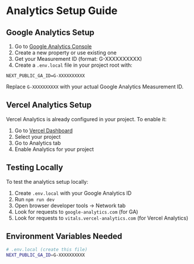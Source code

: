# Analytics Setup Guide

## Google Analytics Setup

1. Go to [Google Analytics Console](https://analytics.google.com/)
2. Create a new property or use existing one
3. Get your Measurement ID (format: G-XXXXXXXXXX)
4. Create a `.env.local` file in your project root with:

```
NEXT_PUBLIC_GA_ID=G-XXXXXXXXXX
```

Replace `G-XXXXXXXXXX` with your actual Google Analytics Measurement ID.

## Vercel Analytics Setup

Vercel Analytics is already configured in your project. To enable it:

1. Go to [Vercel Dashboard](https://vercel.com/dashboard)
2. Select your project
3. Go to Analytics tab
4. Enable Analytics for your project

## Testing Locally

To test the analytics setup locally:

1. Create `.env.local` with your Google Analytics ID
2. Run `npm run dev`
3. Open browser developer tools → Network tab
4. Look for requests to `google-analytics.com` (for GA)
5. Look for requests to `vitals.vercel-analytics.com` (for Vercel Analytics)

## Environment Variables Needed

```bash
# .env.local (create this file)
NEXT_PUBLIC_GA_ID=G-XXXXXXXXXX
``` 